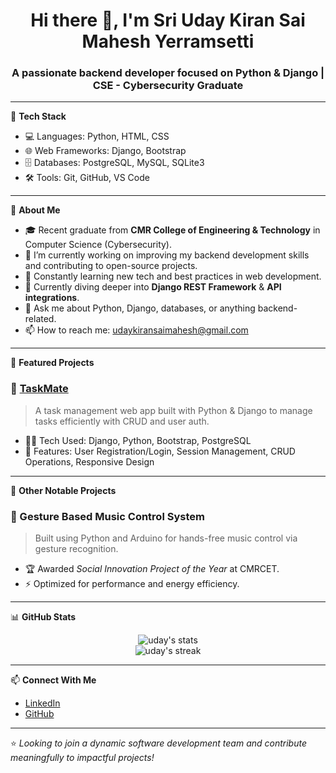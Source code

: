 <h1 align="center">Hi there 👋, I'm Sri Uday Kiran Sai Mahesh Yerramsetti</h1>
<h3 align="center">A passionate backend developer focused on Python & Django | CSE - Cybersecurity Graduate</h3>

---

🔧 **Tech Stack**

- 💻 Languages: Python, HTML, CSS
- 🌐 Web Frameworks: Django, Bootstrap
- 🗄️ Databases: PostgreSQL, MySQL, SQLite3
- 🛠️ Tools: Git, GitHub, VS Code

---

💼 **About Me**

- 🎓 Recent graduate from **CMR College of Engineering & Technology** in Computer Science (Cybersecurity).
- 🔭 I’m currently working on improving my backend development skills and contributing to open-source projects.
- 🧠 Constantly learning new tech and best practices in web development.
- 🌱 Currently diving deeper into **Django REST Framework** & **API integrations**.
- 💬 Ask me about Python, Django, databases, or anything backend-related.
- 📫 How to reach me: [udaykiransaimahesh@gmail.com](mailto:udaykiransaimahesh@gmail.com)

---

🚀 **Featured Projects**

### 🔹 [TaskMate](https://github.com/MAHI6203/TASKMATE)
> A task management web app built with Python & Django to manage tasks efficiently with CRUD and user auth.

- 👨‍💻 Tech Used: Django, Python, Bootstrap, PostgreSQL
- 🔐 Features: User Registration/Login, Session Management, CRUD Operations, Responsive Design

---

🤖 **Other Notable Projects**

### 🔹 Gesture Based Music Control System
> Built using Python and Arduino for hands-free music control via gesture recognition.

- 🏆 Awarded *Social Innovation Project of the Year* at CMRCET.
- ⚡ Optimized for performance and energy efficiency.

---

📊 **GitHub Stats**

<p align="center">
  <img src="https://github-readme-stats.vercel.app/api?username=MAHI6203&show_icons=true&theme=radical" alt="uday's stats" />
  <br />
  <img src="https://github-readme-streak-stats.herokuapp.com?user=MAHI6203&theme=radical&hide_border=false" alt="uday's streak" />
</p>

---

📫 **Connect With Me**

- [LinkedIn](https://www.linkedin.com/in/imuday/)
- [GitHub](https://github.com/MAHI6203)

---

⭐ *Looking to join a dynamic software development team and contribute meaningfully to impactful projects!*
